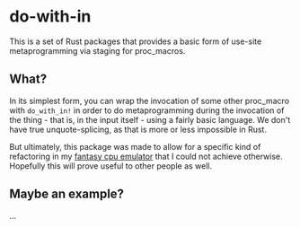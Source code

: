 # do-with-in

This is a set of Rust packages that provides a basic form of use-site metaprogramming via staging for proc\_macros.

## What?

In its simplest form, you can wrap the invocation of some other proc\_macro with `do_with_in!` in order to do metaprogramming during the invocation of the thing - that is, in the input itself - using a fairly basic language. We don't have true unquote-splicing, as that is more or less impossible in Rust.

But ultimately, this package was made to allow for a specific kind of refactoring in my [fantasy cpu emulator](https://github.com/flaviusb/fantasy-cpu-emulator) that I could not achieve otherwise. Hopefully this will prove useful to other people as well.

## Maybe an example?

...

